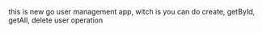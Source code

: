 this is new go user management app, witch is you can do create, getById, getAll, delete user operation

